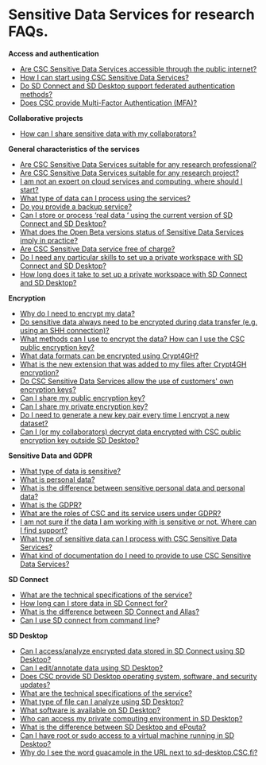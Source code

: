 # Sensitive Data Services for research FAQs.

**Access and authentication** 

* [Are CSC Sensitive Data Services accessible through the public internet?](sensitive-data-access.md)
* [How I can start using CSC Sensitive Data Services?](sensitive-data-access.md#how-can-i-start-using-csc-sensitive-data-services)
* [Do SD Connect and SD Desktop  support federated authentication methods?](sensitive-data-access.md#do-sd-connect-and-sd-desktop-support-federated-authentication-methods)
* [Does CSC provide Multi-Factor Authentication (MFA)?](sensitive-data-access.md#does-csc-provide-multi-factor-authentication-mfa)

**Collaborative projects**

* [How can I share sensitive data with my collaborators?](sensitive-data-collaborative.md)


**General characteristics of the services**

* [Are CSC Sensitive Data Services suitable for any research professional?](sensitive-data-general.md) 
* [Are CSC Sensitive Data Services suitable for any research project?](sensitive-data-general.md#are-csc-sensitive-data-services-suitable-for-any-research-project) 
* [I am not an expert on cloud services and computing, where should I start?](sensitive-data-general.md#i-am-not-an-expert-on-cloud-services-and-computing-where-should-i-start) 
* [What type of data can I process using the services?](sensitive-data-general.md#what-type-of-data-can-i-process-using-the-services)
* [Do you provide a backup service?](sensitive-data-general.md#do-you-provide-a-backup-service) 
* [Can I  store or process ‘real data ‘ using  the current version of SD Connect and SD Desktop?](sensitive-data-general.md#can-i-store-or-process-real-data-using-the-current-open-beta-versions-of-sd-connect-and-sd-desktop) 
* [What does the Open Beta versions status of Sensitive Data Services imply in practice?](sensitive-data-general.md#what-does-the-open-beta-versions-status-of-sensitive-data-services-imply-in-practice) 
* [Are CSC Sensitive Data service free of charge?](sensitive-data-general.md#are-csc-sensitive-data-service-free-of-charge) 
* [Do I need any particular skills to set up a private workspace with SD Connect and SD Desktop?](sensitive-data-general.md#do-i-need-any-particular-skills-to-set-up-a-private-workspace-with-sd-connect-and-sd-desktop) 
* [How long does it take to set up a private workspace with SD Connect and SD Desktop?](sensitive-data-general.md#how-long-does-it-take-to-set-up-a-private-workspace-with-sd-connect-and-sd-desktop) 

**Encryption**

* [Why do I need to encrypt my data?](sensitive-data-encryption.md)
* [Do sensitive data always need to be encrypted during data transfer (e.g. using an  SHH connection)?](sensitive-data-encryption.md#does-sensitive-data-always-need-to-be-encrypted-during-upload-or-data-transfer-eg-using-an-shh-connection)
* [What methods can I use to encrypt the data? How can I use the CSC public encryption key?](sensitive-data-encryption.md#what-methods-can-i-use-to-encrypt-the-data-how-can-i-use-the-csc-public-encryption-key)
* [What data formats can be encrypted using Crypt4GH?](sensitive-data-encryption.md#what-data-formats-can-be-encrypted-using-crypt4gh)
* [What is the new extension that was added to my files after Crypt4GH encryption?](sensitive-data-encryption.md#what-is-the-new-extension-added-to-my-files-after-crypt4gh-encryption)
* [Do CSC Sensitive Data Services allow the use of customers' own encryption keys?](sensitive-data-encryption.md#do-csc-sensitive-data-services-allow-the-use-of-customers-encryption-keys)
* [Can I share my public encryption key?](sensitive-data-encryption.md#can-i-share-my-public-encryption-key-with-others)
* [Can I share my private encryption key?](sensitive-data-encryption.md#can-i-share-my-private-encryption-key-with-others)
* [Do I need to generate a new key pair every time I encrypt a new dataset?](sensitive-data-encryption.md#do-i-need-to-generate-a-new-key-pair-every-time-i-encrypt-a-new-dataset)
* [Can I (or my collaborators) decrypt data encrypted with CSC public encryption key outside SD Desktop?](sensitive-data-encryption.md#can-i-or-my-collaborators-decrypt-data-encrypted-with-csc-public-encryption-key-outside-sd-desktop)


**Sensitive Data and GDPR**

* [What type of data is sensitive?](sensitive-data-legal.md)
* [What is personal data?](sensitive-data-legal.md#what-is-personal-data)
* [What is the difference between sensitive personal data and personal data?](sensitive-data-legal.md#what-is-the-difference-between-sensitive-personal-data-and-personal-data)
* [What is the GDPR?](sensitive-data-legal.md#what-is-the-gdpr)
* [What are the roles of CSC and its service users under GDPR?](sensitive-data-legal.md#what-are-the-roles-of-csc-and-its-service-users-under-gdpr)
* [I am not sure if the data I am working with is sensitive or not. Where can I find support?](sensitive-data-legal.md#i-am-not-sure-if-the-data-i-am-working-with-is-sensitive-or-not-where-can-i-find-support)
* [What type of sensitive data can I process with CSC Sensitive Data Services?](sensitive-data-legal.md#what-type-of-sensitive-data-can-i-process-with-csc-sensitive-data-services)
* [What kind of documentation do I need to provide to use CSC Sensitive Data Services?](sensitive-data-legal.md#what-type-of-documentation-do-i-need-to-provide-to-use-csc-sensitive-data-services)

**SD Connect**

* [What are the technical specifications of the service?](sensitive-data-connect.md)
* [How long can I store data in SD Connect for?](sensitive-data-connect.md#how-long-can-i-store-data-in-sd-connect)
* [What is the difference between SD Connect and Allas?](sensitive-data-connect.md#what-is-the-difference-between-sd-connect-and-allas)
* [Can I use SD connect from command line](sensitive-data-connect.md#can-i-use-sd-connect-from-command-line)?

**SD Desktop**

* [Can I access/analyze encrypted data stored in SD Connect using SD Desktop?](sensitive-data-desktop.md)
* [Can I edit/annotate data using SD Desktop?](sensitive-data-desktop.md#can-i-editannotate-data-using-sd-desktop)
* [Does CSC provide SD Desktop operating system, software, and security updates?](sensitive-data-desktop.md#does-csc-provide-sd-desktop-operating-system-software-and-security-updates)
* [What are the technical specifications of the service?](sensitive-data-desktop.md#what-are-the-technical-specifications-of-the-service)
* [What type of file can I analyze using SD Desktop?](sensitive-data-desktop.md#what-type-of-file-can-i-analyze-using-sd-desktop)
* [What software is available on SD Desktop?](sensitive-data-desktop.md#what-software-is-available-on-sd-desktop)
* [Who can access my private computing environment in SD Desktop?](sensitive-data-desktop.md#who-can-access-my-private-computing-environment-in-sd-desktop)
* [What is the difference between SD Desktop and ePouta?](sensitive-data-desktop.md#what-is-the-difference-between-sd-desktop-and-epouta)
* [Can I have root or sudo access to a virtual machine running in SD Desktop?](sensitive-data-desktop.md#can-i-have-root-or-sudo-access-to-a-virtual-machine-running-in-sd-desktop)
* [Why do I see the word guacamole in the URL next to sd-desktop.CSC.fi?](sensitive-data-desktop.md#why-do-i-see-the-word-guacamole-in-the-url-next-to-sd-desktopcscfi)










